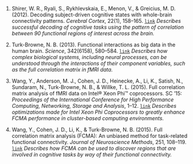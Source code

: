 1. Shirer, W. R., Ryali, S., Rykhlevskaia, E., Menon, V., & Greicius, M. D. (2012). Decoding subject-driven cognitive states with whole-brain connectivity patterns. *Cerebral Cortex*, 22(1), 158–165. [`link`](https://doi.org/10.1093/cercor/bhr099) *Describes successful decoding of cognitive tasks using the pattern of correlation between 90 functional regions of interest across the brain.*

2. Turk-Browne, N. B. (2013). Functional interactions as big data in the human brain. *Science*, 342(6158), 580–584. [`link`](https://doi.org/10.1126/science.1238409) *Describes how complex biological systems, including neural processes, can be understood through the interactions of their component variables, such as the full correlation matrix in fMRI data.*

3. Wang, Y., Anderson, M. J., Cohen, J. D., Heinecke, A., Li, K., Satish, N., Sundaram, N., Turk-Browne, N. B., & Willke, T. L. (2015). Full correlation matrix analysis of fMRI data on Intel® Xeon Phi™ coprocessors. SC ’15: *Proceedings of the International Conference for High Performance Computing, Networking, Storage and Analysis*, 1–12. [`link`](https://doi.org/10.1145/2807591.2807631) *Describes optimizations made for Intel Xeon Phi Coprocessors to greatly enhance FCMA performance in cluster-based computing environments.*

4. Wang, Y., Cohen, J. D., Li, K., & Turk-Browne, N. B. (2015). Full correlation matrix analysis (FCMA): An unbiased method for task-related functional connectivity. *Journal of Neuroscience Methods*, 251, 108–119. [`link`](https://doi.org/10.1016/j.jneumeth.2015.05.012) *Describes how FCMA can be used to discover regions that are involved in cognitive tasks by way of their functional connectivity.*
